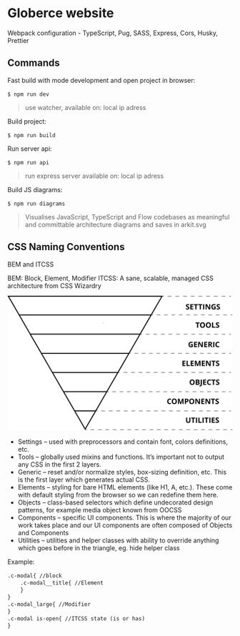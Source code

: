 # Globerce website 
Webpack configuration - TypeScript, Pug, SASS, Express, Cors, Husky, Prettier

## Commands
Fast build with mode development and open project in browser:
```
$ npm run dev
```
> use watcher, available on: local ip adress 

Build project:
```
$ npm run build
```

Run server api:
```
$ npm run api
```
> run express server available on: local ip adress 

Build JS diagrams:
```
$ npm run diagrams
```
> Visualises JavaScript, TypeScript and Flow codebases as meaningful and committable architecture diagrams and saves in arkit.svg

## CSS Naming Conventions

BEM and ITCSS

BEM: Block, Element, Modifier
ITCSS: A sane, scalable, managed CSS architecture from CSS Wizardry
    
![ITCSS inverted triangle](itcss.svg)
    
- Settings – used with preprocessors and contain font, colors definitions, etc.
- Tools – globally used mixins and functions. It’s important not to output any CSS in the first 2 layers.
- Generic – reset and/or normalize styles, box-sizing definition, etc. This is the first layer which generates actual CSS.
- Elements – styling for bare HTML elements (like H1, A, etc.). These come with default styling from the browser so we can redefine them here.
- Objects – class-based selectors which define undecorated design patterns, for example media object known from OOCSS
- Components – specific UI components. This is where the majority of our work takes place and our UI components are often composed of Objects and Components
- Utilities – utilities and helper classes with ability to override anything which goes before in the triangle, eg. hide helper class
    
Example:

    .c-modal{ //block
        .c-modal__title{ //Element
        }
    }
    .c-modal_large{ //Modifier
    }
    .c-modal is-open{ //ITCSS state (is or has)
    }

